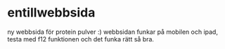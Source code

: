 # entillwebbsida
ny webbsida för protein pulver :)
webbsidan funkar på mobilen och ipad, testa med f12 funktionen och det funka rätt så bra. 
